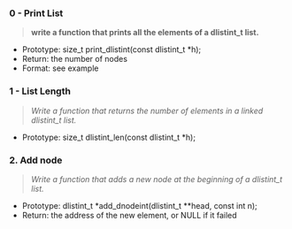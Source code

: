 ### 0 - Print List
> **write a function that prints all the elements of a dlistint_t list.**
* Prototype: size_t print_dlistint(const dlistint_t *h);
* Return: the number of nodes
* Format: see example

### 1 - List Length
 > *Write a function that returns the number of elements in a linked dlistint_t list.*
 + Prototype: size_t dlistint_len(const dlistint_t *h);

### 2. Add node
> *Write a function that adds a new node at the beginning of a dlistint_t list.*
* Prototype: dlistint_t *add_dnodeint(dlistint_t **head, const int n);
* Return: the address of the new element, or NULL if it failed
